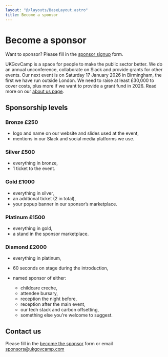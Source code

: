 ```yaml
---
layout: "@/layouts/BaseLayout.astro"
title: Become a sponsor
---
```

# Become a sponsor

Want to sponsor? Please fill in the [sponsor signup](https://docs.google.com/forms/d/e/1FAIpQLSerRwj1C5COPgIHsDqcp0KMTafA1J271A8p3P_PtHNxVrQMHg/viewform?usp=header)[](<>) form. 

UKGovCamp is a space for people to make the public sector better. We do an annual unconference, collaborate on Slack and provide grants for other events. Our next event is on Saturday 17 January 2026 in Birmingham, the first we have run outside London. We need to raise at least £30,000 to cover costs, plus more if we want to provide a grant fund in 2026. Read more on our [about us page](https://www.ukgovcamp.com/about/).

## Sponsorship levels

### Bronze £250

* logo and name on our website and slides used at the event,
* mentions in our Slack and social media platforms we use.

### Silver £500

* everything in bronze,
* 1 ticket to the event.

### Gold £1000

* everything in silver,
* an addtional ticket (2 in total),
* your popup banner in our sponsor’s marketplace.

### Platinum £1500

* everything in gold,
* a stand in the sponsor marketplace.

### Diamond £2000

* everything in platinum,
* 60 seconds on stage during the introduction,
* named sponsor of either:

  * childcare creche,
  * attendee bursary,
  * reception the night before,
  * reception after the main event,
  * our tech stack and carbon offsetting,
  * something else you're welcome to suggest.

## Contact us

Please fill in the [become the sponsor](https://docs.google.com/forms/d/e/1FAIpQLSerRwj1C5COPgIHsDqcp0KMTafA1J271A8p3P_PtHNxVrQMHg/viewform?usp=header)[](https://docs.google.com/forms/d/e/1FAIpQLSerRwj1C5COPgIHsDqcp0KMTafA1J271A8p3P_PtHNxVrQMHg/viewform?usp=header) form or email [sponsors@ukgovcamp.com](<>)
